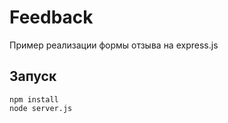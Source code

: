 # Feedback

Пример реализации формы отзыва на express.js

## Запуск 

```
npm install 
node server.js
```